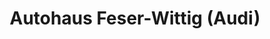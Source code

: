 ---
title: "Autohaus Feser-Wittig (Audi)"
url: /bernburg/autohaus-feser-wittig-audi/
shop: Autohaus
---